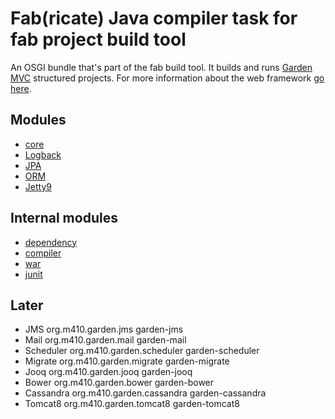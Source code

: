 Fab(ricate) Java compiler task for fab project build tool
======================================

An OSGI bundle that's part of the fab build tool. It builds and runs [Garden MVC](https://github.com/m410/garden)
structured projects.  For more information about the web framework [go here](https://github.com/m410/garden).


Modules
----

 -  [core](https://github.com/m410/garden)        
 -  [Logback](https://github.com/m410/garden-logback)   
 -  [JPA](https://github.com/m410/garden-jpa)      
 -  [ORM](https://github.com/m410/garden-orm)       
 -  [Jetty9](https://github.com/m410/garden-jetty9)    
 
Internal modules
----

 -  [dependency](https://github.com/m410/fab-dependency)
 -  [compiler](https://github.com/m410/fab-java-compiler)
 -  [war](https://github.com/m410/fab-war)
 -  [junit](https://github.com/m410/fab-junit)
 

Later
----

 -  JMS        org.m410.garden.jms        garden-jms       
 -  Mail       org.m410.garden.mail       garden-mail      
 -  Scheduler  org.m410.garden.scheduler  garden-scheduler 
 -  Migrate    org.m410.garden.migrate    garden-migrate   
 -  Jooq       org.m410.garden.jooq       garden-jooq      
 -  Bower      org.m410.garden.bower      garden-bower     
 -  Cassandra  org.m410.garden.cassandra  garden-cassandra 
 -  Tomcat8    org.m410.garden.tomcat8    garden-tomcat8   
